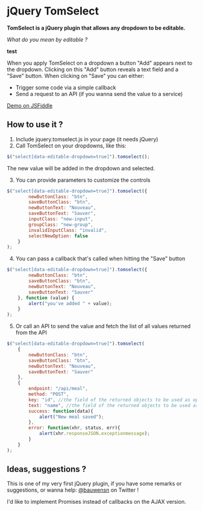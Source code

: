 # jQuery TomSelect

**TomSelect is a jQuery plugin that allows any dropdown to be editable.** 

*What do you mean by editable ?*

__test__

When you apply TomSelect on a dropdown a button "Add" appears next to the dropdown.
Clicking on this "Add" button reveals a text field and a "Save" button.
When clicking on "Save" you can either:
- Trigger some code via a simple callback
- Send a request to an API (if you wanna send the value to a service) 

[Demo on JSFiddle](https://jsfiddle.net/panzerkunst/6mu5f7dd/)

## How to use it ? 

1. Include jquery.tomselect.js in your page (it needs jQuery)
2. Call TomSelect on your dropdowns, like this:

```javascript
$("select[data-editable-dropdown=true]").tomselect();

```

The new value will be added in the dropdown and selected.

3. You can provide parameters to customize the controls

```javascript
$("select[data-editable-dropdown=true]").tomselect({
        newButtonClass: "btn",
        saveButtonClass: "btn",
        newButtonText: "Nouveau",
        saveButtonText: "Sauver",
        inputClass: "new-input",
        groupClass: "new-group",
        invalidInputClass: "invalid",
        selectNewOption: false
    }
);

```


4. You can pass a callback that's called when hitting the "Save" button

```javascript
$("select[data-editable-dropdown=true]").tomselect({
        newButtonClass: "btn",
        saveButtonClass: "btn",
        newButtonText: "Nouveau",
        saveButtonText: "Sauver"
    }, function (value) {
        alert("you've added " + value);
    }
);

```

5. Or call an API to send the value and fetch the list of all values returned from the API

```javascript
$("select[data-editable-dropdown=true]").tomselect(
    {
        newButtonClass: "btn",
        saveButtonClass: "btn",
        newButtonText: "Nouveau",
        saveButtonText: "Sauver"
    }, 
    {
    	endpoint: "/api/meal", 
        method: "POST",
        key: "id", //the field of the returned objects to be used as option value 
        text: "name", //the field of the returned objects to be used as option text 
        success: function(data){
            alert("New meal saved");
        },
        error: function(xhr, status, err){
            alert(xhr.responseJSON.exceptionmessage);
        }
    }
);

```

## Ideas, suggestions ?

This is one of my very first jQuery plugin, if you have some remarks or suggestions, or wanna help: [@bauwensn](https://twitter.com/bauwensn) on Twitter !

I'd like to implement Promises instead of callbacks on the AJAX version. 
